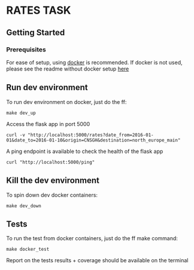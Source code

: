 # RATES TASK

## Getting Started

### Prerequisites

For ease of setup, using [docker](https://www.docker.com/) is recommended.
If docker is not used, please see the readme without docker setup [here](https://github.com/gcuabo/ratestask/blob/master/README-NO-DOCKER.md)

## Run dev environment

To run dev environment on docker, just do the ff:
```
make dev_up
```

Access the flask app in port 5000
```
curl -v "http://localhost:5000/rates?date_from=2016-01-01&date_to=2016-01-10&origin=CNSGH&destination=north_europe_main"
```

A ping endpoint is available to check the health of the flask app
```
curl "http://localhost:5000/ping"
```

## Kill the dev environment

To spin down dev docker containers:
```
make dev_down
```

## Tests

To run the test from docker containers, just do the ff make command:
```
make docker_test
```

Report on the tests results + coverage should be available on the terminal
